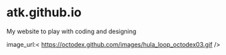 # atk.github.io
My website to play with coding and designing

image_url:< https://octodex.github.com/images/hula_loop_octodex03.gif />
